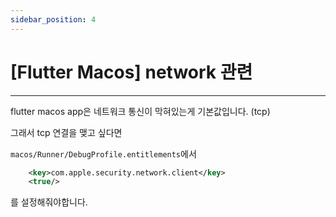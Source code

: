 ```yaml
---
sidebar_position: 4
---
```


# [Flutter Macos] network 관련
---

flutter macos app은 네트워크 통신이 막혀있는게 기본값입니다. (tcp)

그래서 tcp 연결을 맺고 싶다면 

`macos/Runner/DebugProfile.entitlements`에서

```xml
	<key>com.apple.security.network.client</key>
	<true/>
```

를 설정해줘야합니다.